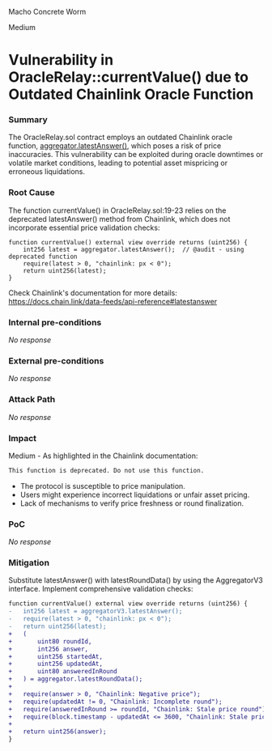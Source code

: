 Macho Concrete Worm

Medium

# Vulnerability in OracleRelay::currentValue() due to Outdated Chainlink Oracle Function

### Summary

The OracleRelay.sol contract employs an outdated Chainlink oracle function, [aggregator.latestAnswer()](https://github.com/sherlock-audit/2024-11-oku/blob/ee3f781a73d65e33fb452c9a44eb1337c5cfdbd6/oku-custom-order-types/contracts/oracle/External/OracleRelay.sol#L19), which poses a risk of price inaccuracies. This vulnerability can be exploited during oracle downtimes or volatile market conditions, leading to potential asset mispricing or erroneous liquidations.

### Root Cause

The function currentValue() in OracleRelay.sol:19-23 relies on the deprecated latestAnswer() method from Chainlink, which does not incorporate essential price validation checks:

```solidity
function currentValue() external view override returns (uint256) {
    int256 latest = aggregator.latestAnswer();  // @audit - using deprecated function
    require(latest > 0, "chainlink: px < 0");
    return uint256(latest);
}
```
Check Chainlink's documentation for more details: https://docs.chain.link/data-feeds/api-reference#latestanswer

### Internal pre-conditions

_No response_

### External pre-conditions

_No response_

### Attack Path

_No response_

### Impact

Medium - As highlighted in the Chainlink documentation:
```bash
This function is deprecated. Do not use this function.
```
- The protocol is susceptible to price manipulation.
- Users might experience incorrect liquidations or unfair asset pricing.
- Lack of mechanisms to verify price freshness or round finalization.

### PoC

_No response_

### Mitigation

Substitute latestAnswer() with latestRoundData() by using the AggregatorV3 interface. Implement comprehensive validation checks:
```diff
function currentValue() external view override returns (uint256) {
-   int256 latest = aggregatorV3.latestAnswer();
-   require(latest > 0, "chainlink: px < 0");
-   return uint256(latest);
+   (
+       uint80 roundId,
+       int256 answer,
+       uint256 startedAt,
+       uint256 updatedAt,
+       uint80 answeredInRound
+   ) = aggregator.latestRoundData();
+   
+   require(answer > 0, "Chainlink: Negative price");
+   require(updatedAt != 0, "Chainlink: Incomplete round");
+   require(answeredInRound >= roundId, "Chainlink: Stale price round");
+   require(block.timestamp - updatedAt <= 3600, "Chainlink: Stale price");
+   
+   return uint256(answer);
}
```
